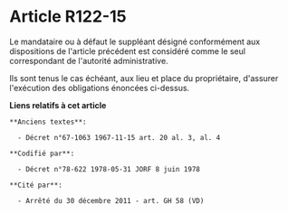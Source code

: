 # Article R122-15

Le mandataire ou à défaut le suppléant désigné conformément aux dispositions de l'article précédent est considéré comme le
seul correspondant de l'autorité administrative.

Ils sont tenus le cas échéant, aux lieu et place du propriétaire, d'assurer l'exécution des obligations énoncées ci-dessus.

**Liens relatifs à cet article**

	**Anciens textes**:

	  - Décret n°67-1063 1967-11-15 art. 20 al. 3, al. 4

	**Codifié par**:

	  - Décret n°78-622 1978-05-31 JORF 8 juin 1978

	**Cité par**:

	  - Arrêté du 30 décembre 2011 - art. GH 58 (VD)
